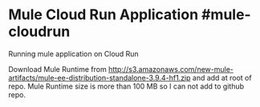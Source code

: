# Mule Cloud Run Application #mule-cloudrun
Running mule application on Cloud Run

Download Mule Runtime from http://s3.amazonaws.com/new-mule-artifacts/mule-ee-distribution-standalone-3.9.4-hf1.zip and add at root of repo. Mule Runtime size is more than 100 MB so I can not add to github repo. 
